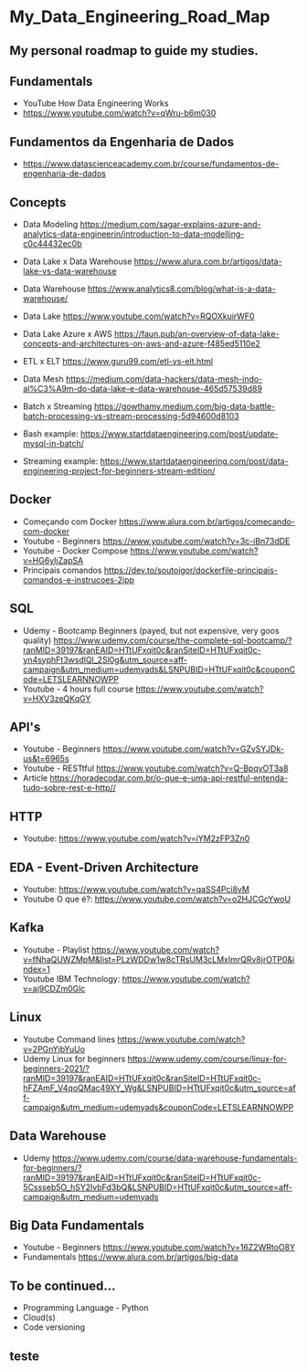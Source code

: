 # My_Data_Engineering_Road_Map
## My personal roadmap to guide my studies.
## Fundamentals
- YouTube How Data Engineering Works 
- https://www.youtube.com/watch?v=qWru-b6m030 
## Fundamentos da Engenharia de Dados 
- https://www.datascienceacademy.com.br/course/fundamentos-de-engenharia-de-dados
## Concepts 
- Data Modeling https://medium.com/sagar-explains-azure-and-analytics-data-engineerin/introduction-to-data-modelling-c0c44432ec0b

- Data Lake x Data Warehouse https://www.alura.com.br/artigos/data-lake-vs-data-warehouse
- Data Warehouse https://www.analytics8.com/blog/what-is-a-data-warehouse/
- Data Lake https://www.youtube.com/watch?v=RQOXkuirWF0
- Data Lake Azure x AWS https://faun.pub/an-overview-of-data-lake-concepts-and-architectures-on-aws-and-azure-f485ed5110e2
- ETL x ELT https://www.guru99.com/etl-vs-elt.html
- Data Mesh https://medium.com/data-hackers/data-mesh-indo-al%C3%A9m-do-data-lake-e-data-warehouse-465d57539d89
- Batch x Streaming https://gowthamy.medium.com/big-data-battle-batch-processing-vs-stream-processing-5d94600d8103
- Bash example: https://www.startdataengineering.com/post/update-mysql-in-batch/
- Streaming example: https://www.startdataengineering.com/post/data-engineering-project-for-beginners-stream-edition/

## Docker
- Começando com Docker https://www.alura.com.br/artigos/comecando-com-docker
- Youtube - Beginners https://www.youtube.com/watch?v=3c-iBn73dDE
- Youtube - Docker Compose https://www.youtube.com/watch?v=HG6yIjZapSA
- Principais comandos https://dev.to/soutoigor/dockerfile-principais-comandos-e-instrucoes-2jpp

## SQL
- Udemy - Bootcamp Beginners (payed, but not expensive, very goos quality) https://www.udemy.com/course/the-complete-sql-bootcamp/?ranMID=39197&ranEAID=HTtUFxqit0c&ranSiteID=HTtUFxqit0c-yn4syphFt3wsdlQl_2Sl0g&utm_source=aff-campaign&utm_medium=udemyads&LSNPUBID=HTtUFxqit0c&couponCode=LETSLEARNNOWPP
- Youtube -  4 hours full course https://www.youtube.com/watch?v=HXV3zeQKqGY

## API's
- Youtube - Beginners https://www.youtube.com/watch?v=GZvSYJDk-us&t=6965s
- Youtube - RESTtful https://www.youtube.com/watch?v=Q-BpqyOT3a8
- Article https://horadecodar.com.br/o-que-e-uma-api-restful-entenda-tudo-sobre-rest-e-http//

## HTTP
- Youtube: https://www.youtube.com/watch?v=iYM2zFP3Zn0

## EDA - Event-Driven Architecture
- Youtube: https://www.youtube.com/watch?v=qaSS4Pci8vM
- Youtube O que é?: https://www.youtube.com/watch?v=o2HJCGcYwoU

## Kafka
- Youtube - Playlist https://www.youtube.com/watch?v=fNhaQUWZMpM&list=PLzWDDw1w8cTRsUM3cLMxImrQRv8jrOTP0&index=1
- Youtube IBM Technology: https://www.youtube.com/watch?v=aj9CDZm0Glc

## Linux
- Youtube Command lines https://www.youtube.com/watch?v=2PGnYjbYuUo
- Udemy Linux for beginners https://www.udemy.com/course/linux-for-beginners-2021/?ranMID=39197&ranEAID=HTtUFxqit0c&ranSiteID=HTtUFxqit0c-hFZAmF_V4qoQMac49XY_Wg&LSNPUBID=HTtUFxqit0c&utm_source=aff-campaign&utm_medium=udemyads&couponCode=LETSLEARNNOWPP

## Data Warehouse
- Udemy https://www.udemy.com/course/data-warehouse-fundamentals-for-beginners/?ranMID=39197&ranEAID=HTtUFxqit0c&ranSiteID=HTtUFxqit0c-5Cssseb5O_hSY2lvbFd3bQ&LSNPUBID=HTtUFxqit0c&utm_source=aff-campaign&utm_medium=udemyads

## Big Data Fundamentals
- Youtube - Beginners https://www.youtube.com/watch?v=16Z2WRtoO8Y
- Fundamentals https://www.alura.com.br/artigos/big-data

## To be continued...
- Programming Language - Python
- Cloud(s)
- Code versioning
## teste

